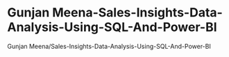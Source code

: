 # Gunjan Meena-Sales-Insights-Data-Analysis-Using-SQL-And-Power-BI
Gunjan Meena/Sales-Insights-Data-Analysis-Using-SQL-And-Power-BI
